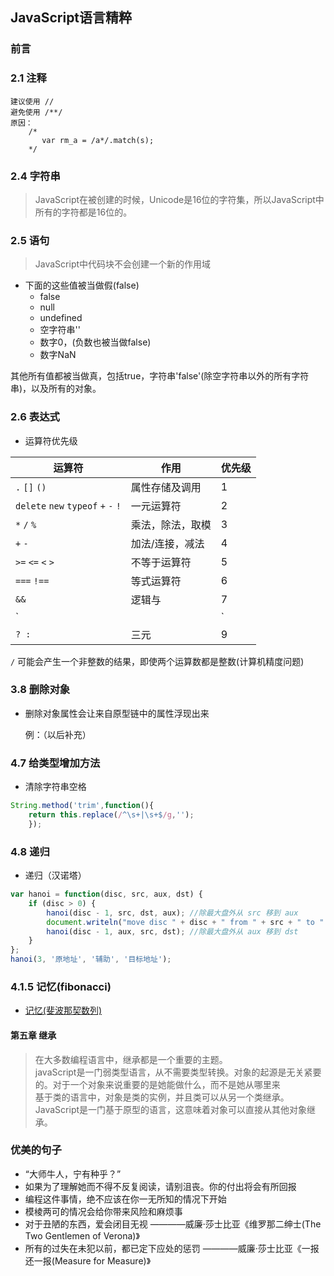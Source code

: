 ## JavaScript语言精粹

### 前言
### 2.1 注释

	建议使用 //
	避免使用 /**/
	原因：
		/*
		   var rm_a = /a*/.match(s);
		*/
### 2.4 字符串
	
 > JavaScript在被创建的时候，Unicode是16位的字符集，所以JavaScript中所有的字符都是16位的。

### 2.5 语句
	
 > JavaScript中代码块不会创建一个新的作用域

 * 下面的这些值被当做假(false)
 	- false
 	- null 
 	- undefined
 	- 空字符串''
 	- 数字0，(负数也被当做false)
 	- 数字NaN

 其他所有值都被当做真，包括true，字符串'false'(除空字符串以外的所有字符串)，以及所有的对象。

### 2.6 表达式
 	
* 运算符优先级 

| 运算符  								| 作用				| 优先级 |
| ------------------------------------- | ----------------- | ------ |
|  `.` `[]` `()`  						| 属性存储及调用 	|   1    |
|  `delete` `new` `typeof` `+` `-` `!`  | 一元运算符 		|   2    |
|  `*` `/` `%`  						| 乘法，除法，取模 	|   3    |
|  `+` `-`  							| 加法/连接，减法 	|   4    |
|  `>=` `<=` `<` `>`  					| 不等于运算符 		|   5    |
|  `===` `!==`  						| 等式运算符 		|   6    |
|  `&&`  								| 逻辑与 			|   7    |
|  `||`		  							| 逻辑或 			|   8    |
|  `? : `   							| 三元 				|   9    |

  `/` 可能会产生一个非整数的结果，即使两个运算数都是整数(计算机精度问题)

### 3.8 删除对象
	
 * 删除对象属性会让来自原型链中的属性浮现出来

	例：（以后补充）

### 4.7 给类型增加方法

 * 清除字符串空格

```javascript
String.method('trim',function(){
	return this.replace(/^\s+|\s+$/g,'');
	});
```

### 4.8 递归 

 * 递归（汉诺塔）

```javascript
var hanoi = function(disc, src, aux, dst) {
	if (disc > 0) {
		hanoi(disc - 1, src, dst, aux); //除最大盘外从 src 移到 aux
		document.writeln("move disc " + disc + " from " + src + " to " + dst); //最大盘从 src 移到 dst
		hanoi(disc - 1, aux, src, dst); //除最大盘外从 aux 移到 dst
	}
};
hanoi(3, '原地址', '辅助', '目标地址');
```
### 4.1.5 记忆(fibonacci)
	
  * [ 记忆(斐波那契数列) ](Demo/fibonacci.html)

#### 第五章 继承

> 在大多数编程语言中，继承都是一个重要的主题。  
> javaScript是一门弱类型语言，从不需要类型转换。对象的起源是无关紧要的。对于一个对象来说重要的是她能做什么，而不是她从哪里来  
> 基于类的语言中，对象是类的实例，并且类可以从另一个类继承。JavaScript是一门基于原型的语言，这意味着对象可以直接从其他对象继承。  


### 优美的句子

* “大师牛人，宁有种乎？”
* 如果为了理解她而不得不反复阅读，请别沮丧。你的付出将会有所回报
* 编程这件事情，绝不应该在你一无所知的情况下开始
* 模棱两可的情况会给你带来风险和麻烦事
* 对于丑陋的东西，爱会闭目无视 			————威廉·莎士比亚《维罗那二绅士(The Two Gentlemen of Verona)》
* 所有的过失在未犯以前，都已定下应处的惩罚 		————威廉·莎士比亚《一报还一报(Measure for Measure)》
